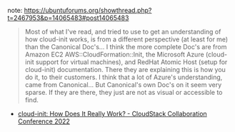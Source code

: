 note: https://ubuntuforums.org/showthread.php?t=2467953&p=14065483#post14065483
>Most of what I've read, and tried to use to get an understanding of how cloud-init works, is from a different perspective (at least for me) than the Canonical Doc's... I think the more complete Doc's are from Amazon EC2 AWS::CloudFormation::Init, the Microsoft Azure (cloud-init support for virtual machines), and RedHat Atomic Host (setup for cloud-init) documentation. There they are explaining this is how you do it, to their customers. I think that a lot of Azure's understanding, came from Canonical... But Canonical's own Doc's on it seem very sparse. If they are there, they just are not as visual or accessible to find.

- [cloud-init: How Does It Really Work? - CloudStack Collaboration Conference 2022](https://youtu.be/seknX44Ktfc)

